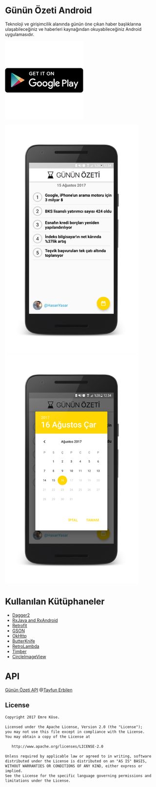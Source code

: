 # Günün Özeti Android 
Teknoloji ve girişimcilik alanında günün öne çıkan haber başlıklarına ulaşabileceğiniz ve haberleri kaynağından okuyabileceğiniz Android uygulamasıdır. 

[![](https://raw.githubusercontent.com/emrekose26/gunun-ozeti-android/master/arts/googleplaybadge.png)](https://play.google.com/store/apps/details?id=com.emrekose.gununozeti)


<img src="https://raw.githubusercontent.com/emrekose26/gunun-ozeti-android/master/arts/ss2.png" height="750"/>

<img src="https://raw.githubusercontent.com/emrekose26/gunun-ozeti-android/master/arts/ss1.png" height="750"/>

# Kullanılan Kütüphaneler

- [Dagger2](https://github.com/google/dagger)
- [RxJava and RxAndroid](https://github.com/ReactiveX/RxJava)
- [Retrofit](https://github.com/square/retrofit)
- [GSON](https://github.com/google/gson)
- [OkHttp](https://github.com/square/okhttp)
- [ButterKnife](https://github.com/JakeWharton/butterknife)
- [RetroLambda](https://github.com/evant/gradle-retrolambda)
- [Timber](https://github.com/JakeWharton/timber)
- [CircleImageView](https://github.com/hdodenhof/CircleImageView)

# API 
[Günün Özeti API](https://gununozeti.org/api) @[Tayfun Erbilen](https://github.com/tayfunerbilen)

License
--------


    Copyright 2017 Emre Köse.

    Licensed under the Apache License, Version 2.0 (the "License");
    you may not use this file except in compliance with the License.
    You may obtain a copy of the License at

       http://www.apache.org/licenses/LICENSE-2.0

    Unless required by applicable law or agreed to in writing, software
    distributed under the License is distributed on an "AS IS" BASIS,
    WITHOUT WARRANTIES OR CONDITIONS OF ANY KIND, either express or implied.
    See the License for the specific language governing permissions and
    limitations under the License.


